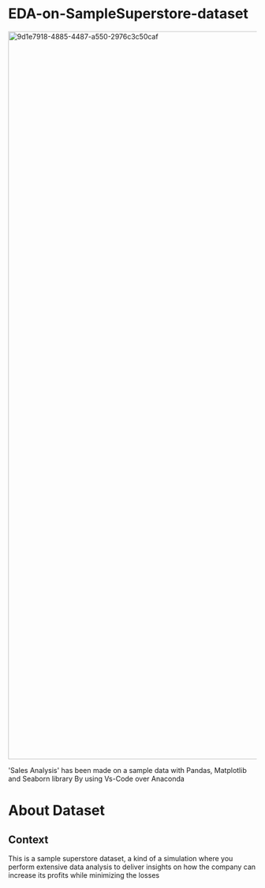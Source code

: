 # EDA-on-SampleSuperstore-dataset
<img width="1478" alt="9d1e7918-4885-4487-a550-2976c3c50caf" src='https://storage.googleapis.com/kaggle-datasets-images/2532455/4298033/5a4bea651e4da113c63546a56307ca80/dataset-cover.jpg?t=2022-10-08-11-50-27'>

'Sales Analysis' has been made on a sample data with Pandas, Matplotlib and Seaborn library By using Vs-Code over Anaconda
# About Dataset
## Context
This is a sample superstore dataset, a kind of a simulation where you perform extensive data analysis to deliver insights on how the company can increase its profits while minimizing the losses
